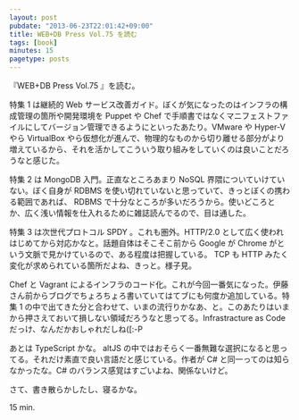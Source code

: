 ```yaml
---
layout: post
pubdate: "2013-06-23T22:01:42+09:00"
title: WEB+DB Press Vol.75 を読む
tags: [book]
minutes: 15
pagetype: posts
---
```

『WEB+DB Press Vol.75 』を読む。

特集 1 は継続的 Web サービス改善ガイド。ぼくが気になったのはインフラの構成管理の箇所や開発環境を Puppet や Chef で手順書ではなくマニフェストファイルにしてバージョン管理できるようにといったあたり。VMware や Hyper-V やら VirtualBox やら仮想化が進んで、物理的なものから切り離せる部分がより増えているから、それを活かしてこういう取り組みをしていくのは良いことだろうなと感じた。

特集 2 は MongoDB 入門。正直なところあまり NoSQL 界隈についていけていない。ぼく自身が RDBMS を使い切れていないと思っていて、きっとぼくの携わる範囲であれば、 RDBMS で十分なところが多いだろうから。使いどころとか、広く浅い情報を仕入れるために雑誌読んでるので、目は通した。

特集 3 は次世代プロトコル SPDY 。これも圏外。HTTP/2.0 として広く使われはじめてから対応かなと。話題自体はそこそこ前から Google が Chrome がという文脈で見かけているので、ある程度は把握している。 TCP も HTTP みたく変化が求められている箇所だよね、きっと。様子見。

Chef と Vagrant によるインフラのコード化。これが今回一番気になった。伊藤さん前からブログでちょろちょろ書いていてはてブにも何度か追加している。特集 1 の中で出てきた分と合わせて、いまの流行りかなあ、と。このあたりはいまから押さえておいて損しない領域だろうなと思ってる。Infrastracture as Code だっけ、なんだかおしゃれだしね([:-P

あとは TypeScript かな。 altJS の中ではおそらく一番無難な選択になると思ってる。それだけ素直で良い言語だと感じている。作者が C# と同一ってのは知らなかったな。C# のバランス感覚はすごいよね、関係ないけど。

さて、書き散らかしたし、寝るかな。

15 min.
